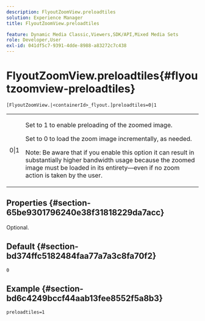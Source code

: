 ```yaml
---
description: FlyoutZoomView.preloadtiles
solution: Experience Manager
title: FlyoutZoomView.preloadtiles

feature: Dynamic Media Classic,Viewers,SDK/API,Mixed Media Sets
role: Developer,User
exl-id: 041df5c7-9391-4dde-8988-a83272c7c438
---
```

# FlyoutZoomView.preloadtiles{#flyoutzoomview-preloadtiles}

 `[FlyoutZoomView.|<containerId>_flyout.]preloadtiles=0|1`

<table id="table_E314540D347D47699C04EB80D20C0721"> 
 <tbody> 
  <tr> 
   <td colname="col1"> <p> <span class="codeph"> 0|1</span> </p> </td> 
   <td colname="col2"> <p> Set to <span class="codeph"> 1</span> to enable preloading of the zoomed image. </p> <p>Set to <span class="codeph"> 0</span> to load the zoom image incrementally, as needed. </p> <p> <p>Note:  Be aware that if you enable this option it can result in substantially higher bandwidth usage because the zoomed image must be loaded in its entirety—even if no zoom action is taken by the user. </p> </p> </td> 
  </tr> 
 </tbody> 
</table>

## Properties {#section-65be9301796240e38f31818229da7acc}

Optional.

## Default {#section-bd374ffc5182484faa77a7a3c8fa70f2}

`0`

## Example {#section-bd6c4249bccf44aab13fee8552f5a8b3}

`preloadtiles=1`
